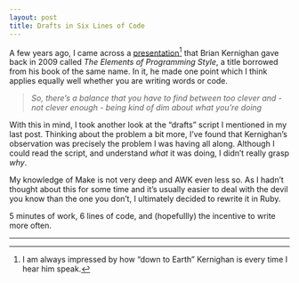 ```yaml
---
layout: post
title: Drafts in Six Lines of Code
---
```

A few years ago, I came across a [presentation][][^1] that Brian Kernighan gave back in 2009 called _The Elements of Programming Style_, a title borrowed from his book of the same name. In it, he made one point which I think applies equally well whether you are writing words or code.

> _So, there&#8217;s a balance that you have to find between too clever and - not clever enough - being kind of dim about what you&#8217;re doing_

With this in mind, I took another look at the &#8220;drafts&#8221; script I mentioned in my last post. Thinking about the problem a bit more, I&#8217;ve found that Kernighan&#8217;s observation was precisely the problem I was having all along. Although I could read the script, and understand _what_ it was doing, I didn&#8217;t really grasp _why_.

My knowledge of Make is not very deep and AWK even less so. As I hadn&#8217;t thought about this for some time and it&#8217;s usually easier to deal with the devil you know than the one you don&#8217;t, I ultimately decided to rewrite it in Ruby.

5 minutes of work, 6 lines of code, and (hopefullly) the incentive to write more often.

<hr />

[presentation]: https://www.youtube.com/watch?v=8SUkrR7ZfTA

[^1]: I am always impressed by how &#8220;down to Earth&#8221; Kernighan is every time I hear him speak.


